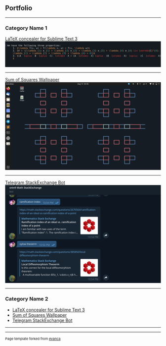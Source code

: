 ## Portfolio

---

### Category Name 1 

[LaTeX concealer for Sublime Text 3](/sample_page)
<img src="images/conceal_tex.gif?raw=true"/>

---
[Sum of Squares Wallpaper](/pdf/sample_presentation.pdf)
<img src="images/wallpaper_art_1.png?raw=true"/>

---
[Telegram StackExchange Bot](http://example.com/)
<img src="images/telegram_bot.png?raw=true"/>

---

### Category Name 2

- [LaTeX concealer for Sublime Text 3](http://example.com/)
- [Sum of Squares Wallpaper](http://example.com/)
- [Telegram StackExchange Bot](http://example.com/)


---




---
<p style="font-size:11px">Page template forked from <a href="https://github.com/evanca/quick-portfolio">evanca</a></p>
<!-- Remove above link if you don't want to attibute -->
